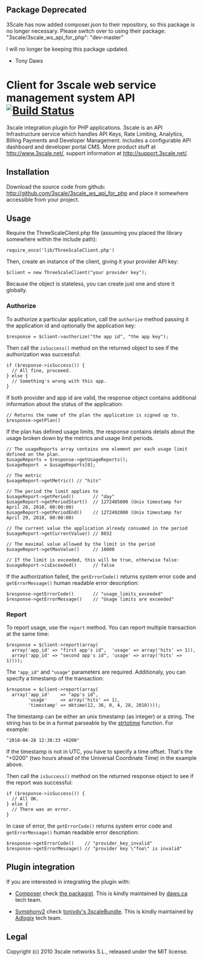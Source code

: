 ## Package Deprecated

3Scale has now added composer.json to their repository, so this package is no longer necessary.  Please switch over to using their package:
"3scale/3scale_ws_api_for_php": "dev-master"

I will no longer be keeping this package updated.

- Tony Daws



# Client for 3scale web service management system API [![Build Status](https://secure.travis-ci.org/3scale/3scale_ws_api_for_php.png?branch=master)](http://travis-ci.org/3scale/3scale_ws_api_for_php)
3scale integration plugin for PHP applications. 3scale is an API Infrastructure service which handles API Keys, Rate Limiting, Analytics, Billing Payments and Developer Management. Includes a configurable API dashboard and developer portal CMS. More product stuff at http://www.3scale.net/, support information at http://support.3scale.net/.

## Installation

Download the source code from github: http://github.com/3scale/3scale_ws_api_for_php and place it somewhere accessible from your project.

## Usage

Require the ThreeScaleClient.php file (assuming you placed the library somewhere within the
include path):

    require_once('lib/ThreeScaleClient.php')

Then, create an instance of the client, giving it your provider API key:

    $client = new ThreeScaleClient("your provider key");

Because the object is stateless, you can create just one and store it globally.

### Authorize

To authorize a particular application, call the `authorize` method passing it the 
application id and optionally the application key:

    $response = $client->authorize("the app id", "the app key");

Then call the `isSuccess()` method on the returned object to see if the authorization was
successful:

    if ($response->isSuccess()) {
      // All fine, proceeed.
    } else {
      // Something's wrong with this app.
    }

If both provider and app id are valid, the response object contains additional information 
about the status of the application:

    // Returns the name of the plan the application is signed up to.
    $response->getPlan()

If the plan has defined usage limits, the response contains details about the usage broken
down by the metrics and usage limit periods.

    // The usageReports array contains one element per each usage limit defined on the plan.
    $usageReports = $response->getUsageReports();
    $usageReport  = $usageReports[0];

    // The metric
    $usageReport->getMetric() // "hits"

    // The period the limit applies to
    $usageReport->getPeriod()       // "day"
    $usageReport->getPeriodStart()  // 1272405600 (Unix timestamp for April 28, 2010, 00:00:00)
    $usageReport->getPeriodEnd()    // 1272492000 (Unix timestamp for April 29, 2010, 00:00:00)

    // The current value the application already consumed in the period
    $usageReport->getCurrentValue() // 8032

    // The maximal value allowed by the limit in the period
    $usageReport->getMaxValue()     // 10000
  
    // If the limit is exceeded, this will be true, otherwise false:
    $usageReport->isExceeded()      // false

If the authorization failed, the `getErrorCode()` returns system error code and 
`getErrorMessage()` human readable error description:
 
    $response->getErrorCode()       // "usage_limits_exceeded"
    $response->getErrorMessage()    // "Usage limits are exceeded"

### Report

To report usage, use the `report` method. You can report multiple transaction at the same time:

    $response = $client->report(array(
      array('app_id' => "first app's id",  'usage' => array('hits' => 1)),
      array('app_id' => "second app's id", 'usage' => array('hits' => 1))));

The `"app_id"` and `"usage"` parameters are required. Additionaly, you can specify a timestamp
of the transaction:

    $response = $client->report(array(
      array('app_id'    => "app's id",
            'usage'     => array('hits' => 1),
            'timestamp' => mktime(12, 36, 0, 4, 28, 2010))));

The timestamp can be either an unix timestamp (as integer) or a string. The string has to be in a
format parseable by the [strtotime](http://php.net/manual/en/function.strtotime.php) function.
For example:

    "2010-04-28 12:38:33 +0200"

If the timestamp is not in UTC, you have to specify a time offset. That's the "+0200" 
(two hours ahead of the Universal Coordinate Time) in the example above.

Then call the `isSuccess()` method on the returned response object to see if the report was
successful:

    if ($response->isSuccess()) {
      // All OK.
    } else {
      // There was an error.
    }

In case of error, the `getErrorCode()` returns system error code and `getErrorMessage()`
human readable error description:

    $response->getErrorCode()    // "provider_key_invalid"
    $response->getErrorMessage() // "provider key \"foo\" is invalid"

## Plugin integration

If you are interested in integrating the plugin with:

* [Composer](http://getcomposer.org/) check [the packagist](https://packagist.org/packages/tdaws/3scale_ws_api_for_php). This is kindly maintained by [daws.ca](http://daws.ca) tech team.

* [Symphony2](http://symfony.com/) check [tonivdv's 3scaleBundle](https://github.com/tonivdv/3scaleBundle). This is kindly maintained by [Adlogix](http://www.adlogix.eu) tech team.

## Legal

Copyright (c) 2010 3scale networks S.L., released under the MIT license.

